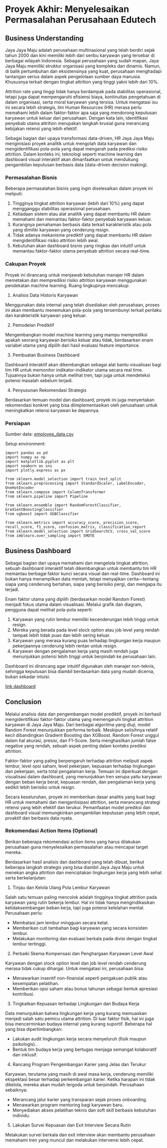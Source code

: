 # Proyek Akhir: Menyelesaikan Permasalahan Perusahaan Edutech

## Business Understanding

Jaya Jaya Maju adalah perusahaan multinasional yang telah berdiri sejak tahun 2000 dan kini memiliki lebih dari seribu karyawan yang tersebar di berbagai wilayah Indonesia. Sebagai perusahaan yang sudah mapan, Jaya Jaya Maju memiliki struktur organisasi yang kompleks dan dinamis. Namun, di balik pertumbuhan dan eksistensinya yang kuat, perusahaan menghadapi tantangan serius dalam aspek pengelolaan sumber daya manusia. Khususnya terkait dengan tingkat attrition yang tinggi yakni lebih dari 10%.

Attrition rate yang tinggi tidak hanya berdampak pada stabilitas operasional, tetapi juga dapat mempengaruhi efisiensi biaya, kontinuitas pengetahuan di dalam organisasi, serta moral karyawan yang tersisa. Untuk mengatasi isu ini secara lebih strategis, tim Human Resources (HR) merasa perlu memahami lebih dalam faktor-faktor apa saja yang mendorong keputusan karyawan untuk keluar dari perusahaan. Dengan kata lain, identifikasi penyebab utama attrition merupakan langkah krusial guna merancang kebijakan retensi yang lebih efektif.

Sebagai bagian dari upaya transformasi data-driven, HR Jaya Jaya Maju menginisiasi proyek analitik untuk mengolah data karyawan dan mengidentifikasi pola-pola yang dapat mengarah pada prediksi risiko attrition. Dalam konteks ini, teknologi seperti machine learning dan dashboard visual interaktif akan dimanfaatkan untuk mendukung pengambilan keputusan berbasis data (data-driven decision making).

### Permasalahan Bisnis

Beberapa permasalahan bisnis yang ingin diselesaikan dalam proyek ini meliputi:
1. Tingginya tingkat attrition karyawan (lebih dari 10%) yang dapat mengganggu stabilitas operasional perusahaan.
2. Ketiadaan sistem atau alat analitik yang dapat membantu HR dalam memahami dan memantau faktor-faktor penyebab karyawan keluar.
3. Kurangnya pemahaman berbasis data terkait karakteristik atau pola yang dimiliki karyawan yang cenderung resign.
4. Tidak adanya mekanisme prediktif yang dapat membantu HR dalam mengidentifikasi risiko attrition lebih awal.
5. Kebutuhan akan dashboard bisnis yang ringkas dan intuitif untuk memantau faktor-faktor utama penyebab attrition secara real-time.

### Cakupan Proyek

Proyek ini dirancang untuk menjawab kebutuhan manajer HR dalam memetakan dan memprediksi risiko attrition karyawan menggunakan pendekatan machine learning. Ruang lingkupnya mencakup:

1. Analisis Data Historis Karyawan
   
Menggunakan data internal yang telah disediakan oleh perusahaan, proses ini akan membantu menemukan pola-pola yang tersembunyi terkait perilaku dan karakteristik karyawan yang keluar.

2. Pemodelan Prediktif
   
Mengembangkan model machine learning yang mampu memprediksi apakah seorang karyawan berisiko keluar atau tidak, berdasarkan enam variabel utama yang dipilih dari hasil evaluasi feature importance.

3. Pembuatan Business Dashboard

Dashboard interaktif akan dikembangkan sebagai alat bantu visualisasi bagi tim HR untuk memonitor indikator-indikator utama secara real time. Tujuannya bukan hanya untuk melihat tren, tapi juga untuk mendeteksi potensi masalah sebelum terjadi.

4. Penyusunan Rekomendasi Strategis

Berdasarkan temuan model dan dashboard, proyek ini juga menyertakan rekomendasi konkret yang bisa diimplementasikan oleh perusahaan untuk meningkatkan retensi karyawan ke depannya.

### Persiapan

Sumber data: [employee_data.csv](https://docs.google.com/spreadsheets/d/1HckF1BG0nwB1-E8VyyCY6xwRib2-KIlnA2LwmMrJ3Wc/edit?usp=sharing)

Setup environment:

```
import pandas as pd
import numpy as np
import matplotlib.pyplot as plt
import seaborn as sns
import plotly.express as px

from sklearn.model_selection import train_test_split
from sklearn.preprocessing import StandardScaler, LabelEncoder, OneHotEncoder
from sklearn.compose import ColumnTransformer
from sklearn.pipeline import Pipeline

from sklearn.ensemble import RandomForestClassifier, GradientBoostingClassifier
from xgboost import XGBClassifier

from sklearn.metrics import accuracy_score, precision_score, recall_score, f1_score, confusion_matrix, classification_report
from sklearn.model_selection import GridSearchCV, cross_val_score
from imblearn.over_sampling import SMOTE
```

## Business Dashboard

Sebagai bagian dari upaya memahami dan mengelola tingkat attrition, sebuah dashboard interaktif telah dikembangkan untuk membantu tim HR memantau berbagai faktor kunci secara visual dan real-time. Dashboard ini bukan hanya menampilkan data mentah, tetapi menyajikan cerita—tentang siapa yang cenderung bertahan, siapa yang berisiko pergi, dan mengapa itu terjadi.

Enam faktor utama yang dipilih (berdasarkan model Random Forest) menjadi fokus utama dalam visualisasi. Melalui grafik dan diagram, pengguna dapat melihat pola-pola seperti:
1. Karyawan yang rutin lembur memiliki kecenderungan lebih tinggi untuk resign.
2. Mereka yang berada pada level stock option atau job level yang rendah tampak lebih tidak puas dan lebih sering keluar.
3. Karyawan yang merasa kurang puas terhadap lingkungan kerja maupun pekerjaannya cenderung lebih rentan untuk resign.
4. Karyawan dengan pengalaman kerja yang masih rendah juga menunjukkan potensi lebih tinggi untuk berpindah ke perusahaan lain.

Dashboard ini dirancang agar intuitif digunakan oleh manajer non-teknis, sehingga keputusan bisa diambil berdasarkan data yang mudah dicerna, bukan sekadar intuisi.

[link dashboard](https://lookerstudio.google.com/s/s0cTuODSUVo)

## Conclusion

Melalui analisis data dan pengembangan model prediktif, proyek ini berhasil mengidentifikasi faktor-faktor utama yang memengaruhi tingkat attrition karyawan di Jaya Jaya Maju. Dari berbagai algoritma yang diuji, model Random Forest menunjukkan performa terbaik. Meskipun selisihnya relatif kecil dibandingkan Gradient Boosting dan XGBoost. Random Forest unggul dalam hal akurasi, presisi, dan F1-Score. Serta menghasilkan jumlah false negative yang rendah, sebuah aspek penting dalam konteks prediksi attrition.

Faktor-faktor yang paling berpengaruh terhadap attrition meliputi aspek lembur, level opsi saham, level pekerjaan, kepuasan terhadap lingkungan dan pekerjaan, serta total pengalaman kerja. Temuan ini diperkuat dengan visualisasi dalam dashboard, yang menunjukkan tren serupa yaitu karyawan dengan beban kerja berat, kepuasan rendah, dan pengalaman kerja yang sedikit lebih berisiko untuk resign.

Secara keseluruhan, proyek ini memberikan dasar analitis yang kuat bagi HR untuk memahami dan mengantisipasi attrition, serta merancang strategi retensi yang lebih efektif dan terukur. Pemanfaatan model prediksi dan dashboard visual memungkinkan pengambilan keputusan yang lebih cepat, proaktif dan berbasis data nyata.

### Rekomendasi Action Items (Optional)

Berikan beberapa rekomendasi action items yang harus dilakukan perusahaan guna menyelesaikan permasalahan atau mencapai target mereka.

Berdasarkan hasil analisis dan dashboard yang telah dibuat, berikut beberapa langkah strategis yang bisa diambil Jaya Jaya Maju untuk menekan angka attrition dan menciptakan lingkungan kerja yang lebih sehat serta berkelanjutan:

1. Tinjau dan Kelola Ulang Pola Lembur Karyawan

Salah satu temuan paling mencolok adalah tingginya tingkat attrition pada karyawan yang rutin bekerja lembur. Hal ini tidak hanya mengindikasikan ketidakseimbangan beban kerja, tapi juga potensi kelelahan mental. Perusahaan perlu:
  - Membatasi jam lembur mingguan secara ketat.
  - Memberikan cuti tambahan bagi karyawan yang secara konsisten lembur.
  - Melakukan monitoring dan evaluasi berkala pada divisi dengan tingkat lembur tertinggi.

2. Perbaiki Skema Kompensasi dan Penghargaan Karyawan Level Awal

Karyawan dengan stock option level dan job level rendah cenderung merasa tidak cukup dihargai. Untuk mengatasi ini, perusahaan bisa:
  - Menawarkan insentif non-finansial seperti pengakuan publik atau kesempatan pelatihan.
  - Memberikan opsi saham atau bonus tahunan sebagai bentuk apresiasi kontribusi.

3. Tingkatkan Kepuasan terhadap Lingkungan dan Budaya Kerja

Data menunjukkan bahwa lingkungan kerja yang kurang memuaskan menjadi salah satu pemicu utama attrition. Di luar faktor fisik, hal ini juga bisa mencerminkan budaya internal yang kurang suportif. Beberapa hal yang bisa dipertimbangkan:
  - Lakukan audit lingkungan kerja secara menyeluruh (fisik maupun psikologis)..
  - Bentuk tim budaya kerja yang bertugas menjaga semangat kolaboratif dan inklusif.

4. Rancang Program Pengembangan Karier yang Jelas dan Terukur

Karyawan, terutama yang masih di awal masa kerja, cenderung memiliki ekspektasi besar terhadap perkembangan karier. Ketika harapan ini tidak dikelola, mereka akan mudah tergoda untuk berpindah. Perusahaan sebaiknya:
  - Merancang jalur karier yang transparan sejak proses onboarding.
  - Menawarkan program mentoring bagi karyawan baru.
  - Menyediakan akses pelatihan teknis dan soft skill berbasis kebutuhan individu.

5. Lakukan Survei Kepuasan dan Exit Interview Secara Rutin

Melakukan survei berkala dan exit interview akan membantu perusahaan memahami tren yang muncul dan melakukan intervensi lebih cepat.
